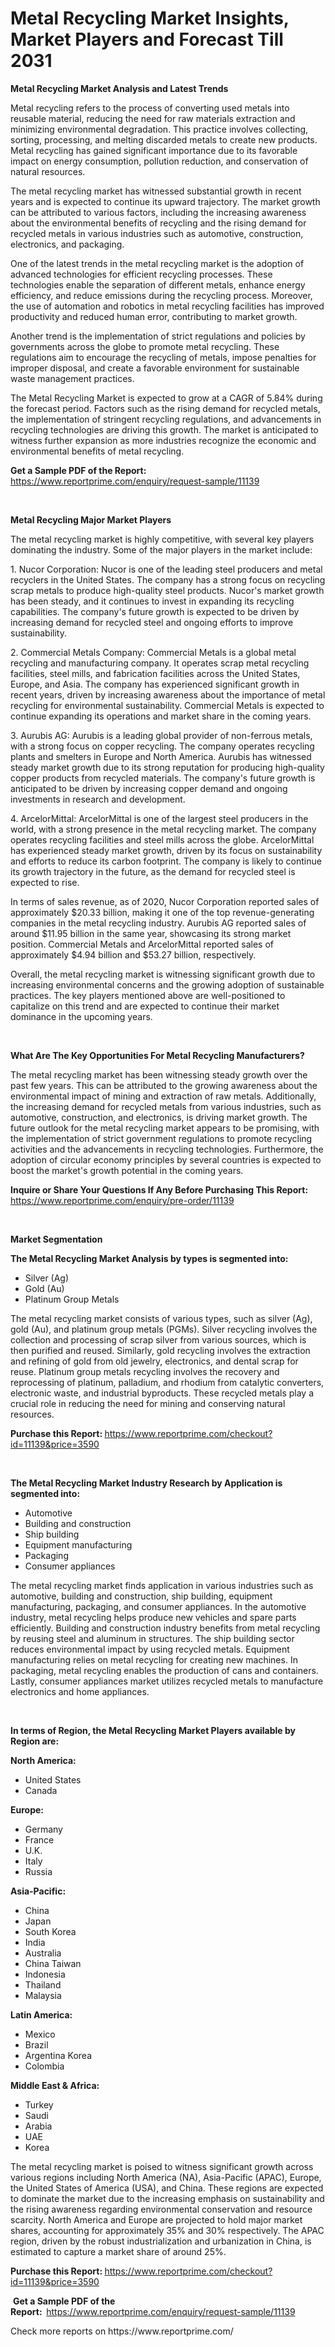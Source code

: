 <p><h1>Metal Recycling Market Insights, Market Players and Forecast Till 2031</h1></p><p><strong>Metal Recycling Market Analysis and Latest Trends</strong></p>
<p><p>Metal recycling refers to the process of converting used metals into reusable material, reducing the need for raw materials extraction and minimizing environmental degradation. This practice involves collecting, sorting, processing, and melting discarded metals to create new products. Metal recycling has gained significant importance due to its favorable impact on energy consumption, pollution reduction, and conservation of natural resources.</p><p>The metal recycling market has witnessed substantial growth in recent years and is expected to continue its upward trajectory. The market growth can be attributed to various factors, including the increasing awareness about the environmental benefits of recycling and the rising demand for recycled metals in various industries such as automotive, construction, electronics, and packaging.</p><p>One of the latest trends in the metal recycling market is the adoption of advanced technologies for efficient recycling processes. These technologies enable the separation of different metals, enhance energy efficiency, and reduce emissions during the recycling process. Moreover, the use of automation and robotics in metal recycling facilities has improved productivity and reduced human error, contributing to market growth.</p><p>Another trend is the implementation of strict regulations and policies by governments across the globe to promote metal recycling. These regulations aim to encourage the recycling of metals, impose penalties for improper disposal, and create a favorable environment for sustainable waste management practices.</p><p>The Metal Recycling Market is expected to grow at a CAGR of 5.84% during the forecast period. Factors such as the rising demand for recycled metals, the implementation of stringent recycling regulations, and advancements in recycling technologies are driving this growth. The market is anticipated to witness further expansion as more industries recognize the economic and environmental benefits of metal recycling.</p></p>
<p><strong>Get a Sample PDF of the Report:&nbsp;</strong> <a href="https://www.reportprime.com/enquiry/request-sample/11139">https://www.reportprime.com/enquiry/request-sample/11139</a></p>
<p>&nbsp;</p>
<p><strong>Metal Recycling Major Market Players</strong></p>
<p><p>The metal recycling market is highly competitive, with several key players dominating the industry. Some of the major players in the market include:</p><p>1. Nucor Corporation: Nucor is one of the leading steel producers and metal recyclers in the United States. The company has a strong focus on recycling scrap metals to produce high-quality steel products. Nucor's market growth has been steady, and it continues to invest in expanding its recycling capabilities. The company's future growth is expected to be driven by increasing demand for recycled steel and ongoing efforts to improve sustainability.</p><p>2. Commercial Metals Company: Commercial Metals is a global metal recycling and manufacturing company. It operates scrap metal recycling facilities, steel mills, and fabrication facilities across the United States, Europe, and Asia. The company has experienced significant growth in recent years, driven by increasing awareness about the importance of metal recycling for environmental sustainability. Commercial Metals is expected to continue expanding its operations and market share in the coming years.</p><p>3. Aurubis AG: Aurubis is a leading global provider of non-ferrous metals, with a strong focus on copper recycling. The company operates recycling plants and smelters in Europe and North America. Aurubis has witnessed steady market growth due to its strong reputation for producing high-quality copper products from recycled materials. The company's future growth is anticipated to be driven by increasing copper demand and ongoing investments in research and development.</p><p>4. ArcelorMittal: ArcelorMittal is one of the largest steel producers in the world, with a strong presence in the metal recycling market. The company operates recycling facilities and steel mills across the globe. ArcelorMittal has experienced steady market growth, driven by its focus on sustainability and efforts to reduce its carbon footprint. The company is likely to continue its growth trajectory in the future, as the demand for recycled steel is expected to rise.</p><p>In terms of sales revenue, as of 2020, Nucor Corporation reported sales of approximately $20.33 billion, making it one of the top revenue-generating companies in the metal recycling industry. Aurubis AG reported sales of around $11.95 billion in the same year, showcasing its strong market position. Commercial Metals and ArcelorMittal reported sales of approximately $4.94 billion and $53.27 billion, respectively.</p><p>Overall, the metal recycling market is witnessing significant growth due to increasing environmental concerns and the growing adoption of sustainable practices. The key players mentioned above are well-positioned to capitalize on this trend and are expected to continue their market dominance in the upcoming years.</p></p>
<p>&nbsp;</p>
<p><strong>What Are The Key Opportunities For Metal Recycling Manufacturers?</strong></p>
<p><p>The metal recycling market has been witnessing steady growth over the past few years. This can be attributed to the growing awareness about the environmental impact of mining and extraction of raw metals. Additionally, the increasing demand for recycled metals from various industries, such as automotive, construction, and electronics, is driving market growth. The future outlook for the metal recycling market appears to be promising, with the implementation of strict government regulations to promote recycling activities and the advancements in recycling technologies. Furthermore, the adoption of circular economy principles by several countries is expected to boost the market's growth potential in the coming years.</p></p>
<p><strong>Inquire or Share Your Questions If Any Before Purchasing This Report:</strong> <a href="https://www.reportprime.com/enquiry/pre-order/11139">https://www.reportprime.com/enquiry/pre-order/11139</a></p>
<p>&nbsp;</p>
<p><strong>Market Segmentation</strong></p>
<p><strong>The Metal Recycling Market Analysis by types is segmented into:</strong></p>
<p><ul><li>Silver (Ag)</li><li>Gold (Au)</li><li>Platinum Group Metals</li></ul></p>
<p><p>The metal recycling market consists of various types, such as silver (Ag), gold (Au), and platinum group metals (PGMs). Silver recycling involves the collection and processing of scrap silver from various sources, which is then purified and reused. Similarly, gold recycling involves the extraction and refining of gold from old jewelry, electronics, and dental scrap for reuse. Platinum group metals recycling involves the recovery and reprocessing of platinum, palladium, and rhodium from catalytic converters, electronic waste, and industrial byproducts. These recycled metals play a crucial role in reducing the need for mining and conserving natural resources.</p></p>
<p><strong>Purchase this Report:&nbsp;</strong><a href="https://www.reportprime.com/checkout?id=11139&price=3590">https://www.reportprime.com/checkout?id=11139&price=3590</a></p>
<p>&nbsp;</p>
<p><strong>The Metal Recycling Market Industry Research by Application is segmented into:</strong></p>
<p><ul><li>Automotive</li><li>Building and construction</li><li>Ship building</li><li>Equipment manufacturing</li><li>Packaging</li><li>Consumer appliances</li></ul></p>
<p><p>The metal recycling market finds application in various industries such as automotive, building and construction, ship building, equipment manufacturing, packaging, and consumer appliances. In the automotive industry, metal recycling helps produce new vehicles and spare parts efficiently. Building and construction industry benefits from metal recycling by reusing steel and aluminum in structures. The ship building sector reduces environmental impact by using recycled metals. Equipment manufacturing relies on metal recycling for creating new machines. In packaging, metal recycling enables the production of cans and containers. Lastly, consumer appliances market utilizes recycled metals to manufacture electronics and home appliances.</p></p>
<p>&nbsp;</p>
<p><strong>In terms of Region, the Metal Recycling Market Players available by Region are:</strong></p>
<p>
    <p> <strong> North America: </strong>
        <ul>
            <li>United States</li>
            <li>Canada</li>
        </ul>
        </p> 
    <p> <strong> Europe: </strong>
        <ul>
            <li>Germany</li>
            <li>France</li>
            <li>U.K.</li>
            <li>Italy</li>
            <li>Russia</li>
        </ul>
        </p> 
    <p> <strong> Asia-Pacific: </strong>
        <ul>
            <li>China</li>
            <li>Japan</li>
            <li>South Korea</li>
            <li>India</li>
            <li>Australia</li>
            <li>China Taiwan</li>
            <li>Indonesia</li>
            <li>Thailand</li>
            <li>Malaysia</li>
        </ul>
        </p> 
    <p> <strong> Latin America: </strong>
        <ul>
            <li>Mexico</li>
            <li>Brazil</li>
            <li>Argentina Korea</li>
            <li>Colombia</li>
        </ul>
        </p> 
    <p> <strong> Middle East & Africa: </strong>
        <ul>
            <li>Turkey</li>
            <li>Saudi</li>
            <li>Arabia</li>
            <li>UAE</li>
            <li>Korea</li>
        </ul>
    </p>
    </p>
<p><p>The metal recycling market is poised to witness significant growth across various regions including North America (NA), Asia-Pacific (APAC), Europe, the United States of America (USA), and China. These regions are expected to dominate the market due to the increasing emphasis on sustainability and the rising awareness regarding environmental conservation and resource scarcity. North America and Europe are projected to hold major market shares, accounting for approximately 35% and 30% respectively. The APAC region, driven by the robust industrialization and urbanization in China, is estimated to capture a market share of around 25%.</p></p>
<p><strong>Purchase this Report: </strong><a href="https://www.reportprime.com/checkout?id=11139&price=3590">https://www.reportprime.com/checkout?id=11139&price=3590</a></p>
<p>&nbsp;<strong>Get a Sample PDF of the Report:&nbsp;&nbsp;</strong><a href="https://www.reportprime.com/enquiry/request-sample/11139">https://www.reportprime.com/enquiry/request-sample/11139</a></p>
<p><strong></strong></p>
<p>Check more reports on https://www.reportprime.com/</p>